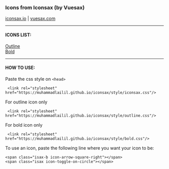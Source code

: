 ### Icons from Iconsax (by Vuesax)

[iconsax.io](https://iconsax.io) | [vuesax.com](https://vuesax.com)

---

#### ICONS LIST:
[Outline](https://muhammadlailil.github.io/iconsax/demo/outline.html)<br>
[Bold](https://muhammadlailil.github.io/iconsax/demo/bold.html)

---

#### HOW TO USE:

Paste the css style on `<head>`
```
 <link rel="stylesheet" href="https://muhammadlailil.github.io/iconsax/style/iconsax.css"/>
```
For outline icon only
```
 <link rel="stylesheet" href="https://muhammadlailil.github.io/iconsax/style/outline.css"/>
```
For bold icon only
```
 <link rel="stylesheet" href="https://muhammadlailil.github.io/iconsax/style/bold.css"/>
```
To use an icon, paste the following line where you want your icon to be:
```
<span class="isax-b icon-arrow-square-right"></span>
<span class="isax icon-toggle-on-circle"></span>
```